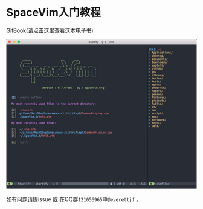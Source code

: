 # SpaceVim入门教程

[GitBook(请点击这里查看这本电子书)](https://www.gitbook.com/book/everettjf/spacevimtutorial)


![](media/15160264747744.jpg)


如有问题请提issue 或 在QQ群`121056965`中`@everettjf` 。

